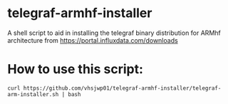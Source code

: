 # telegraf-armhf-installer
A shell script to aid in installing the telegraf binary distribution for ARMhf architecture from https://portal.influxdata.com/downloads

# How to use this script:
~~~~
curl https://github.com/vhsjwp01/telegraf-armhf-installer/telegraf-arm-installer.sh | bash
~~~~


